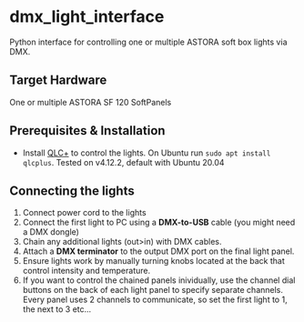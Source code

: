 # dmx_light_interface
Python interface for controlling one or multiple ASTORA soft box lights via DMX.

## Target Hardware
One or multiple ASTORA SF 120 SoftPanels

## Prerequisites & Installation
- Install [QLC+](https://www.qlcplus.org/) to control the lights. On Ubuntu run `sudo apt install qlcplus`. Tested on v4.12.2, default with Ubuntu 20.04

## Connecting the lights
1. Connect power cord to the lights
2. Connect the first light to PC using a **DMX-to-USB** cable (you might need a DMX dongle)
3. Chain any additional lights (out>in) with DMX cables.
4. Attach a **DMX terminator** to the output DMX port on the final light panel.
5. Ensure lights work by manually turning knobs located at the back that control intensity and temperature.
6. If you want to control the chained panels inividually, use the channel dial buttons on the back of each light panel to specify separate channels. 
Every panel uses 2 channels to communicate, so set the first light to 1, the next to 3 etc...